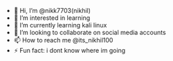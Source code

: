 - 👋 Hi, I’m @nikk7703(nikhil)
- 👀 I’m interested in learning 
- 🌱 I’m currently learning kali linux
- 💞️ I’m looking to collaborate on social media accounts 
- 📫 How to reach me @its_nikhil100
- ⚡ Fun fact: i dont know where im going 

<!---
nikk7703/nikk7703 is a ✨ special ✨ repository because its `README.md` (this file) appears on your GitHub profile.
You can click the Preview link to take a look at your changes.
--->
